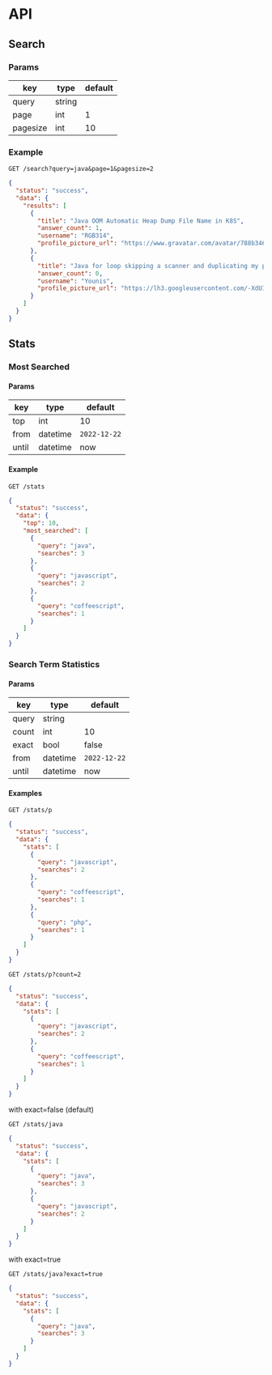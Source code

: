# API

## Search

### Params

| key | type | default |
| --- | ---- | ------- |
| query | string |     |
| page | int | 1       |
| pagesize | int | 10  |

### Example

`GET /search?query=java&page=1&pagesize=2`

```json
{
  "status": "success",
  "data": {
    "results": [
      {
        "title": "Java OOM Automatic Heap Dump File Name in K8S",
        "answer_count": 1,
        "username": "RGB314",
        "profile_picture_url": "https://www.gravatar.com/avatar/788b3466597b032a20965298e754a4bb?s=256&d=identicon&r=PG&f=1"
      },
      {
        "title": "Java for loop skipping a scanner and duplicating my printline",
        "answer_count": 0,
        "username": "Younis",
        "profile_picture_url": "https://lh3.googleusercontent.com/-XdUIqdMkCWA/AAAAAAAAAAI/AAAAAAAAAAA/4252rscbv5M/photo.jpg?sz=256"
      }
    ]
  }
}
```

## Stats

### Most Searched

#### Params
| key | type | default |
| --- | ---- | ------- |
| top | int  |   10    |
| from  | datetime | `2022-12-22` |
| until | datetime | now |

#### Example

`GET /stats`

```json
{
  "status": "success",
  "data": {
    "top": 10,
    "most_searched": [
      {
        "query": "java",
        "searches": 3
      },
      {
        "query": "javascript",
        "searches": 2
      },
      {
        "query": "coffeescript",
        "searches": 1
      }
    ]
  }
}
```

### Search Term Statistics

#### Params
| key | type | default |
| --- | ---- | ------- |
| query | string  |    |
| count | int  |  10   |
| exact | bool | false |
| from  | datetime | `2022-12-22` |
| until | datetime | now |

#### Examples

`GET /stats/p`

```json
{
  "status": "success",
  "data": {
    "stats": [
      {
        "query": "javascript",
        "searches": 2
      },
      {
        "query": "coffeescript",
        "searches": 1
      },
      {
        "query": "php",
        "searches": 1
      }
    ]
  }
}
```

`GET /stats/p?count=2`

```json
{
  "status": "success",
  "data": {
    "stats": [
      {
        "query": "javascript",
        "searches": 2
      },
      {
        "query": "coffeescript",
        "searches": 1
      }
    ]
  }
}
```

with exact=false (default)

`GET /stats/java`

```json
{
  "status": "success",
  "data": {
    "stats": [
      {
        "query": "java",
        "searches": 3
      },
      {
        "query": "javascript",
        "searches": 2
      }
    ]
  }
}
```

with exact=true

`GET /stats/java?exact=true`
```json
{
  "status": "success",
  "data": {
    "stats": [
      {
        "query": "java",
        "searches": 3
      }
    ]
  }
}

```
